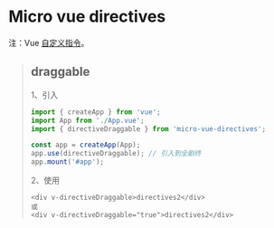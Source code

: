 # Micro vue directives

注：Vue [自定义指令](https://cn.vuejs.org/api/options-misc.html#directives)。

> ## draggable
>
> 1、引入
>
> ```typescript
> import { createApp } from 'vue';
> import App from './App.vue';
> import { directiveDraggable } from 'micro-vue-directives';
> 
> const app = createApp(App);
> app.use(directiveDraggable); // 引入到全剧终
> app.mount('#app');
> ```
>
> 2、使用
>
> ```vue
> <div v-directiveDraggable>directives2</div>
> 或
> <div v-directiveDraggable="true">directives2</div>
> ```
>
